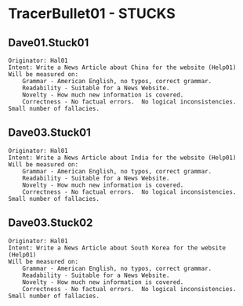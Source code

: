 # TracerBullet01 - STUCKS

## Dave01.Stuck01
	Originator: Hal01
	Intent: Write a News Article about China for the website (Help01)
	Will be measured on:
		Grammar - American English, no typos, correct grammar.
		Readability - Suitable for a News Website.
		Novelty - How much new information is covered.
		Correctness - No factual errors.  No logical inconsistencies.  Small number of fallacies.

## Dave03.Stuck01
	Originator: Hal01
	Intent: Write a News Article about India for the website (Help01)
	Will be measured on:
		Grammar - American English, no typos, correct grammar.
		Readability - Suitable for a News Website.
		Novelty - How much new information is covered.
		Correctness - No factual errors.  No logical inconsistencies.  Small number of fallacies.

## Dave03.Stuck02
	Originator: Hal01
	Intent: Write a News Article about South Korea for the website (Help01)
	Will be measured on:
		Grammar - American English, no typos, correct grammar.
		Readability - Suitable for a News Website.
		Novelty - How much new information is covered.
		Correctness - No factual errors.  No logical inconsistencies.  Small number of fallacies.